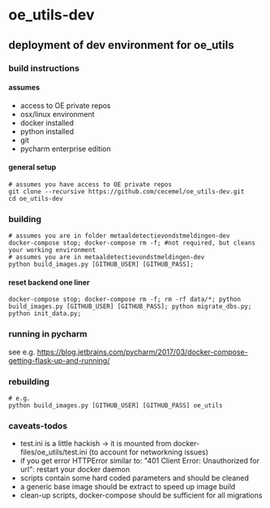 # oe_utils-dev

## deployment of dev environment for oe_utils

### build instructions

#### assumes
- access to OE private repos
- osx/linux environment
- docker installed
- python installed
- git
- pycharm enterprise edition

#### general setup
```
# assumes you have access to OE private repos
git clone --recursive https://github.com/cecemel/oe_utils-dev.git
cd oe_utils-dev
```

### building
```
# assumes you are in folder metaaldetectievondstmeldingen-dev
docker-compose stop; docker-compose rm -f; #not required, but cleans your working environment
# assumes you are in metaaldetectievondstmeldingen-dev
python build_images.py [GITHUB_USER] [GITHUB_PASS];
```

#### reset backend one liner
```
docker-compose stop; docker-compose rm -f; rm -rf data/*; python build_images.py [GITHUB_USER] [GITHUB_PASS]; python migrate_dbs.py; python init_data.py;
```

### running in pycharm
see e.g. 
https://blog.jetbrains.com/pycharm/2017/03/docker-compose-getting-flask-up-and-running/

### rebuilding
```
# e.g.
python build_images.py [GITHUB_USER] [GITHUB_PASS] oe_utils
```

### caveats-todos
- test.ini is a little hackish -> it is mounted from docker-files/oe_utils/test.ini (to account for networkning issues)
- if you get error HTTPError similar to: "401 Client Error: Unauthorized for url": restart your docker daemon
- scripts contain some hard coded parameters and should be cleaned
- a generic base image should be extract to speed up image build
- clean-up scripts, docker-compose should be sufficient for all migrations

